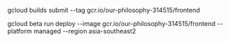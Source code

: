 gcloud builds submit --tag gcr.io/our-philosophy-314515/frontend

gcloud beta run deploy --image gcr.io/our-philosophy-314515/frontend --platform managed --region asia-southeast2
